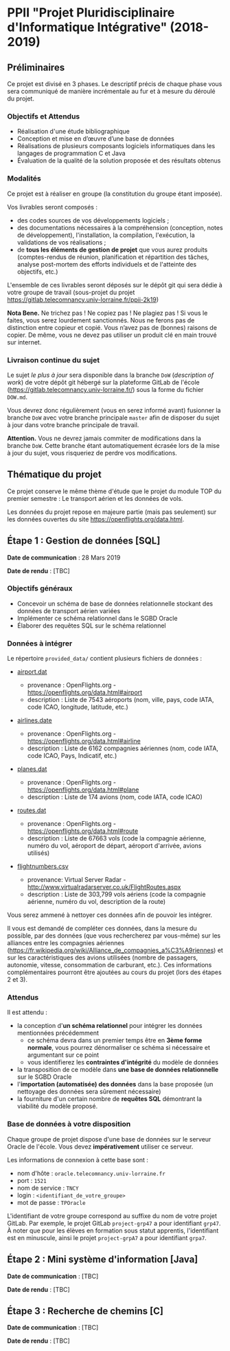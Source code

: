 # PPII "Projet Pluridisciplinaire d'Informatique Intégrative" (2018-2019)


## Préliminaires 

Ce projet est divisé en 3 phases. Le descriptif précis de chaque phase vous sera communiqué de manière incrémentale au fur et à mesure du déroulé du projet.

### Objectifs et Attendus

- Réalisation d'une étude bibliographique
- Conception et mise en d’œuvre d’une base de données
- Réalisations de plusieurs composants logiciels informatiques dans
les langages de programmation C et Java
- Évaluation de la qualité de la solution proposée et des résultats
obtenus 

### Modalités

Ce projet est à réaliser en groupe (la constitution du groupe étant imposée). 

Vos livrables seront composés :
- des codes sources de vos développements logiciels ; 
- des documentations nécessaires à la compréhension (conception, notes de développement), l'installation, la compilation, l'exécution, la validations de vos réalisations ;
- de **tous les éléments de gestion de projet** que vous aurez produits (comptes-rendus de réunion, planification et répartition des tâches, analyse post-mortem des efforts individuels et de l'atteinte des objectifs, etc.)

L'ensemble de ces livrables seront déposés sur le dépôt git qui sera dédie à votre groupe de travail (sous-projet du projet https://gitlab.telecomnancy.univ-lorraine.fr/ppii-2k19) 


**Nota Bene.** Ne trichez pas ! Ne copiez pas ! Ne plagiez pas ! Si vous le faites, vous serez lourdement sanctionnés. Nous ne ferons pas de distinction entre copieur et copié. Vous n’avez pas de (bonnes) raisons de copier. De même, vous ne devez pas utiliser un produit clé en main trouvé sur internet.


### Livraison continue du sujet

Le sujet *le plus à jour* sera disponible dans la branche `DoW` (*description of work*) de votre dépôt git hébergé sur la plateforme GitLab de l'école (https://gitlab.telecomnancy.univ-lorraine.fr/) sous la forme du fichier `DOW.md`.

Vous devrez donc régulièrement (vous en serez informé avant) fusionner la branche `DoW` avec votre branche principale `master` afin de disposer du sujet à jour dans votre branche principale de travail.

**Attention.** Vous ne devrez jamais commiter de modifications dans la branche `DoW`. Cette branche étant automatiquement écrasée lors de la mise à jour du sujet, vous risqueriez de perdre vos modifications.


## Thématique du projet

Ce projet conserve le même thème d'étude que le projet du module TOP du premier semestre : Le transport aérien et les données de vols.

Les données du projet repose en majeure partie (mais pas seulement) sur les données ouvertes du site https://openflights.org/data.html.

## Étape 1 : Gestion de données [SQL]

**Date de communication** : 28 Mars 2019

**Date de rendu** : [TBC]

### Objectifs généraux

- Concevoir un schéma de base de données relationnelle stockant des données de transport aérien variées
- Implémenter ce schéma relationnel dans le SGBD Oracle
- Élaborer des requêtes SQL sur le schéma relationnel 

### Données à intégrer

Le répertoire `provided_data/` contient plusieurs fichiers de données :
- [airport.dat](./provided_data/airports.dat)
  - provenance :  OpenFlights.org - https://openflights.org/data.html#airport
  - description : Liste de 7543 aéroports (nom, ville, pays, code IATA, code ICAO, longitude, latitude, etc.)

- [airlines.date](./provided_data/airlines.dat)
  - provenance :  OpenFlights.org - https://openflights.org/data.html#airline
  - description : Liste de 6162 compagnies aériennes (nom, code IATA, code ICAO, Pays, Indicatif, etc.)

- [planes.dat](./provided_data/planes.dat)
  - provenance : OpenFlights.org - https://openflights.org/data.html#plane
  - description : Liste de 174 avions (nom, code IATA, code ICAO)

- [routes.dat](./provided_data/routes.dat)
  - provenance : OpenFlights.org - https://openflights.org/data.html#route
  - description : Liste de 67663 vols (code la compagnie aérienne, numéro du vol, aéroport de départ, aéroport d'arrivée, avions utilisés)

- [flightnumbers.csv](./provided_data/flightnumbers.csv)
  - provenance: Virtual Server Radar - http://www.virtualradarserver.co.uk/FlightRoutes.aspx
  - description : Liste de 303,799 vols aériens (code la compagnie aérienne, numéro du vol, description de la route)

Vous serez ammené à nettoyer ces données afin de pouvoir les intégrer.

Il vous est demandé de compléter ces données, dans la mesure du possible, par des données (que vous rechercherez par vous-même) sur les alliances entre les compagnies aériennes (https://fr.wikipedia.org/wiki/Alliance_de_compagnies_a%C3%A9riennes) et sur les caractéristiques des avions utilisées (nombre de passagers, autonomie, vitesse, consommation de carburant, etc.). Ces informations complémentaires pourront être ajoutées au cours du projet (lors des étapes 2 et 3).

### Attendus

Il est attendu :
- la conception d'**un schéma relationnel** pour intégrer les données mentionnées précédemment
  - ce schéma devra dans un premier temps être en **3ème forme normale**, vous pourrez dénormaliser ce schéma si nécessaire et argumentant sur ce point
  - vous identifierez les **contraintes d'intégrité** du modèle de données
- la transposition de ce modèle dans **une base de données relationnelle** sur le SGBD Oracle
- l'**importation (automatisée) des données** dans la base proposée (un nettoyage des données sera sûrement nécessaire)
- la fourniture d'un certain nombre de **requêtes SQL** démontrant la viabilité du modèle proposé.

### Base de données à votre disposition

Chaque groupe de projet dispose d'une base de données sur le serveur Oracle de l'école. Vous devez **impérativement** utiliser ce serveur.

Les informations de connexion à cette base sont :
- nom d'hôte : `oracle.telecomnancy.univ-lorraine.fr`
- port : `1521` 
- nom de service : `TNCY`
- login : `<identifiant_de_votre_groupe>` 
- mot de passe : `TPOracle` 

L'identifiant de votre groupe correspond au suffixe du nom de votre projet GitLab. Par exemple, le projet GitLab `project-grp47` a pour identifiant `grp47`. À noter que pour les élèves en formation sous statut apprentis, l'identifiant est en minuscule, ainsi le projet `project-grpA7` a pour identifiant `grpa7`.


## Étape 2 : Mini système d'information [Java]

**Date de communication** : [TBC]

**Date de rendu** : [TBC]

## Étape 3 : Recherche de chemins [C]

**Date de communication** : [TBC]

**Date de rendu** : [TBC]
